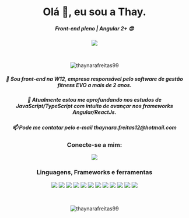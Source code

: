 <h1 align = "center"> Olá 👋, eu sou a Thay. </h1>
<h5 align = "center"> Front-end pleno | Angular 2+ 😎</h3>


<p align = "center "> <img  src="https://media.giphy.com/media/cYeHgdouckUj0edXov/giphy.gif"/> </p>



<!-- <p align = "center "> <img  src="https://media.giphy.com/media/LwFeDOu5VITgab0aDK/giphy.gif"/> </p>-->

<!--<p align = "center "> <img  src="https://media.giphy.com/media/YnS7j9pwnECXLMrI4t/giphy.gif"/> </p>-->



<br/>

<p align = "center "> <img src="https://komarev.com/ghpvc/?username=thaynarafreitas99&label=Profile%20views&color=0e75b6&style=flat" alt ="thaynarafreitas99"/> </p>


  <h5 align = "center">🔭 Sou front-end na W12, empresa responsável pelo software de gestão fitness EVO a mais de 2 anos.</h3>
  <h5 align = "center">🌱 Atualmente estou me aprofundando nos estudos de JavaScript/TypeScript com intuíto de avançar nos frameworks Angular/ReactJs.</h3>
  <h5 align = "center">📫 Pode me contatar pelo e-mail thaynara.freitas12@hotmail.com </h3>


<h3 align = "center"> Conecte-se a mim: </h3>

<div align = "center"> <div>

[<img  src="https://img.shields.io/badge/linkedin-%230077B5.svg?&style=for-the-badge&logo=linkedin&logoColor=white" />](https://www.linkedin.com/in/thaynara-freitas/) 

<h3 align = "center"> Linguagens, Frameworks e ferramentas </h3>

<div align = "center"> <div>

<img  src="https://img.shields.io/badge/HTML-239120?style=for-the-badge&logo=html5&logoColor=white" />
<img  src="https://img.shields.io/badge/HTML5-E34F26?style=for-the-badge&logo=html5&logoColor=white" />
<img  src = "https://img.shields.io/badge/CSS3-1572B6?style=for-the-badge&logo=css3&logoColor=white">
<img  src = "https://img.shields.io/badge/JavaScript-F7DF1E?style=for-the-badge&logo=javascript&logoColor=black">
<img  src = "https://img.shields.io/badge/Node.js-43853D?style=for-the-badge&logo=node.js&logoColor=white">
<img  src = "https://img.shields.io/badge/TypeScript-007ACC?style=for-the-badge&logo=typescript&logoColor=white">
<img  src = "https://img.shields.io/badge/Sass-CC6699?style=for-the-badge&logo=sass&logoColor=white">
<img  src = "https://img.shields.io/badge/Angular-DD0031?style=for-the-badge&logo=angular&logoColor=white">
<img  src = "https://img.shields.io/badge/Bootstrap-563D7C?style=for-the-badge&logo=bootstrap&logoColor=white">
<img  src = "https://img.shields.io/badge/Material--UI-0081CB?style=for-the-badge&logo=material-ui&logoColor=white">
<img  src = "https://img.shields.io/badge/Visual_Studio_Code-0078D4?style=for-the-badge&logo=visual%20studio%20code&logoColor=white">
<img  src = "https://img.shields.io/badge/Git-F05032?style=for-the-badge&logo=git&logoColor=white">

<p></p>
<br/>

<p align = "center"> <img  src = "https://github-readme-stats.vercel.app/api/top-langs?username=thaynarafreitas99&show_icons=true&locale=en&layout=compact" alt = "thaynarafreitas99" /> </p>
